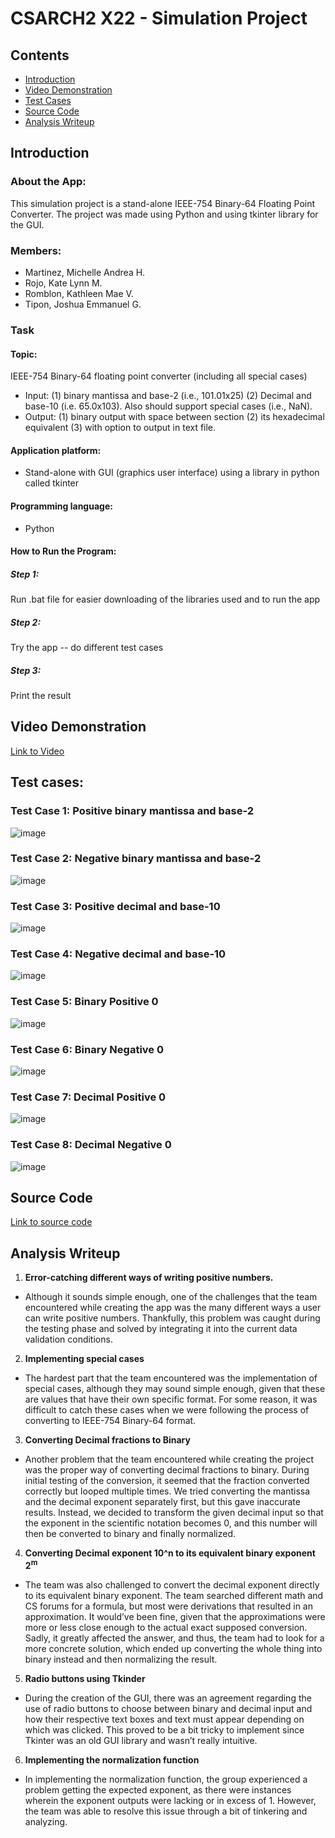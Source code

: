 # CSARCH2 X22 - Simulation Project

## Contents
- [Introduction](https://github.com/michhandreaa/CSARCH2-Binary64FloatingPointConverterSimulationProject?tab=readme-ov-file#introduction)
- [Video Demonstration](https://github.com/michhandreaa/CSARCH2-Binary64FloatingPointConverterSimulationProject?tab=readme-ov-filed#video-demonstration)
- [Test Cases](https://github.com/michhandreaa/CSARCH2-Binary64FloatingPointConverterSimulationProject?tab=readme-ov-file#test-cases)
- [Source Code](https://github.com/michhandreaa/CSARCH2-Binary64FloatingPointConverterSimulationProject?tab=readme-ov-file#source-code)
- [Analysis Writeup](https://github.com/michhandreaa/CSARCH2-Binary64FloatingPointConverterSimulationProject?tab=readme-ov-file#analysis-writeup)

## Introduction

### About the App:
This simulation project is a stand-alone IEEE-754 Binary-64 Floating Point Converter. The project was made using Python and using tkinter library for the GUI. 

### Members:
- Martinez, Michelle Andrea H.
- Rojo, Kate Lynn M.
- Romblon, Kathleen Mae V.
- Tipon, Joshua Emmanuel G.

### Task
#### Topic: 
IEEE-754 Binary-64 floating point converter (including all special cases)
- Input: (1) binary mantissa and base-2 (i.e., 101.01x25) (2) Decimal and base-10 (i.e. 65.0x103). Also should support special cases (i.e., NaN).
- Output: (1) binary output with space between section (2) its hexadecimal equivalent (3) with option to output in text file.

#### Application platform:
- Stand-alone with GUI (graphics user interface) using a library in python called tkinter

#### Programming language: 
- Python

#### How to Run the Program:

##### Step 1: 
Run .bat file for easier downloading of the libraries used and to run the app

##### Step 2:
Try the app -- do different test cases

##### Step 3:
Print the result

## Video Demonstration 
[Link to Video](https://drive.google.com/drive/folders/1vo1XsZO4flkhuDTrSAO25WQ6_eJbAzoJ?fbclid=IwAR18v4aD8gFXr5OAi47b4o2QzWRjyLqmDtnf1VTd-vw5kqFI5eyj6Qib1dM)

## Test cases:

### Test Case 1: Positive binary mantissa and base-2
![image](https://github.com/michhandreaa/CSARCH2-Binary64FloatingPointConverterSimulationProject/assets/106814132/9a4473ea-33fd-4f34-bf7f-c7c80ef212c5)

### Test Case 2: Negative binary mantissa and base-2
![image](https://github.com/michhandreaa/CSARCH2-Binary64FloatingPointConverterSimulationProject/assets/106814132/b2cb8e42-3a8a-471e-b0d3-f061870d16e3)
  
### Test Case 3: Positive decimal and base-10 
![image](https://github.com/michhandreaa/CSARCH2-Binary64FloatingPointConverterSimulationProject/assets/106814132/797395d5-ac33-49c3-bf4e-c05e876cae54)

### Test Case 4: Negative decimal and base-10 
![image](https://github.com/michhandreaa/CSARCH2-Binary64FloatingPointConverterSimulationProject/assets/106814132/d0dac2f9-4b89-4559-9ffb-15fd4b03b198)

### Test Case 5:  Binary Positive 0 
![image](https://github.com/michhandreaa/CSARCH2-Binary64FloatingPointConverterSimulationProject/assets/106814132/9fc119df-35c2-4dba-b9df-9406aa8e5bab)

### Test Case 6:  Binary Negative 0 
![image](https://github.com/michhandreaa/CSARCH2-Binary64FloatingPointConverterSimulationProject/assets/106814132/38d58bed-d88a-4892-b319-4f3f7f114c35)

### Test Case 7:  Decimal Positive 0 
![image](https://github.com/michhandreaa/CSARCH2-Binary64FloatingPointConverterSimulationProject/assets/106814132/053e1060-71a1-4be2-b4f6-0405827dee2b)

### Test Case 8:  Decimal Negative 0 
![image](https://github.com/michhandreaa/CSARCH2-Binary64FloatingPointConverterSimulationProject/assets/106814132/de674024-bb29-4434-b068-1fb3becd4a3a)

## Source Code
[Link to source code](https://github.com/michhandreaa/CSARCH2-Binary64FloatingPointConverterSimulationProject/)

## Analysis Writeup
1. <b>Error-catching different ways of writing positive numbers.</b>
- Although it sounds simple enough, one of the challenges that the team encountered while creating the app was the many different ways a user can write positive numbers. Thankfully, this problem was caught during the testing phase and solved by integrating it into the current data validation conditions.
2. <b>Implementing special cases</b>
- The hardest part that the team encountered was the implementation of special cases, although they may sound simple enough, given that these are values that have their own specific format. For some reason, it was difficult to catch these cases when we were following the process of converting to IEEE-754 Binary-64 format.
3. <b>Converting Decimal fractions to Binary</b>
- Another problem that the team encountered while creating the project was the proper way of converting decimal fractions to binary. During initial testing of the conversion, it seemed that the fraction converted correctly but looped multiple times. We tried converting the mantissa and the decimal exponent separately first, but this gave inaccurate results. Instead, we decided to transform the given decimal input so that the exponent in the scientific notation becomes 0, and this number will then be converted to binary and finally normalized.
4. <b>Converting Decimal exponent 10^n to its equivalent binary exponent 2<sup>m</sup></b>
- The team was also challenged to convert the decimal exponent directly to its equivalent binary exponent. The team searched different math and CS forums for a formula, but most were derivations that resulted in an approximation. It would’ve been fine, given that the approximations were more or less close enough to the actual exact supposed conversion. Sadly, it greatly affected the answer, and thus, the team had to look for a more concrete solution, which ended up converting the whole thing into binary instead and then normalizing the result.
5. <b>Radio buttons using Tkinder</b>
- During the creation of the GUI, there was an agreement regarding the use of radio buttons to choose between binary and decimal input and how their respective text boxes and text must appear depending on which was clicked. This proved to be a bit tricky to implement since Tkinter was an old GUI library and wasn’t really intuitive.
6. <b>Implementing the normalization function</b>
- In implementing the normalization function, the group experienced a problem getting the expected exponent, as there were instances wherein the exponent outputs were lacking or in excess of 1. However, the team was able to resolve this issue through a bit of tinkering and analyzing. 
